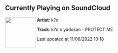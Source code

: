 ## Currently Playing on SoundCloud

[<img align="left" width="100" src="https://i1.sndcdn.com/artworks-nzX7sC5Cqm6zTcPU-mLvfoA-t500x500.jpg">](https://soundcloud.com/whoskid/protect-me-w-yadosan)

**Artist**: k?d 

**Track**: k?d x yadosan - PROTECT ME

Last updated at 11/06/2022 10:18
